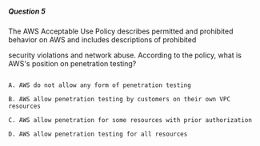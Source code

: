 ##### Question 5

The AWS Acceptable Use Policy describes permitted and prohibited behavior on AWS
and includes descriptions of prohibited

security violations and network abuse. According to the policy, what is AWS's
position on penetration testing?

```

A. AWS do not allow any form of penetration testing

B. AWS allow penetration testing by customers on their own VPC resources

C. AWS allow penetration for some resources with prior authorization

D. AWS allow penetration testing for all resources

```

